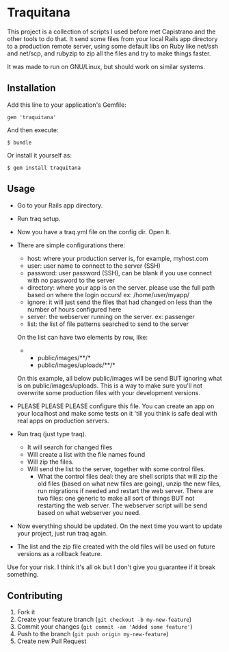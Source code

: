 # Traquitana

This project is a collection of scripts I used before met Capistrano and the
other tools to do that.
It send some files from your local Rails app directory to a production remote
server, using some
default libs on Ruby like net/ssh and net/scp, and rubyzip to zip all the files
and try to make
things faster.

It was made to run on GNU/Linux, but should work on similar systems. 

## Installation

Add this line to your application's Gemfile:

    gem 'traquitana'

And then execute:

    $ bundle

Or install it yourself as:

    $ gem install traquitana

## Usage

- Go to your Rails app directory.
- Run traq setup.
- Now you have a traq.yml file on the config dir. Open It.
- There are simple configurations there:
	- host: where your production server is, for example, myhost.com
	- user: user name to connect to the server (SSH)
	- password: user password (SSH), can be blank if you use connect with no password to the server
	- directory: where your app is on the server. please use the full path based on where the login occurs! ex: /home/user/myapp/
	- ignore: it will just send the files that had changed on less than the number of hours configured here
	- server: the webserver running on the server. ex: passenger
	- list: the list of file patterns searched to send to the server

	On the list can have two elements by row, like:

   - - public/images/**/*
     - public/images/uploads/**/*

	On this example, all below public/images will be send BUT ignoring what is on public/images/uploads. This is a way to
	make sure you'll not overwrite some production files with your development versions.

- PLEASE PLEASE PLEASE configure this file. You can create an app on your localhost and 
make some tests on it 'till you think is safe deal with real apps on production servers.
- Run traq (just type traq). 
	- It will search for changed files
	- Will create a list with the file names found
	- Will zíp the files.
	- Will send the list to the server, together with some control files.
		- What the control files deal: they are shell scripts that will zip the old files (based on what new files are going),
		unzip the new files, run migrations if needed and restart the web server. There are two files: one generic to make all
		sort of things BUT not restarting the web server. The webserver script will be send based on what webserver you need.
- Now everything should be updated. On the next time you want to update your project, just run traq again.

* The list and the zip file created with the old files will be used on future versions as a rollback feature.	

Use for your risk. I think it's all ok but I don't give you guarantee if it break something.

## Contributing

1. Fork it
2. Create your feature branch (`git checkout -b my-new-feature`)
3. Commit your changes (`git commit -am 'Added some feature'`)
4. Push to the branch (`git push origin my-new-feature`)
5. Create new Pull Request
